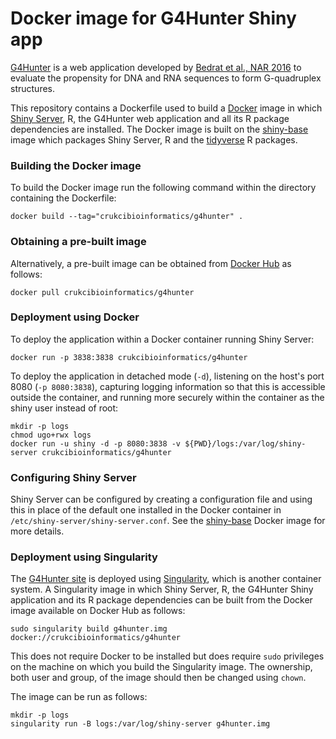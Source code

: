 Docker image for G4Hunter Shiny app
===================================

[G4Hunter](http://bioinformatics.cruk.cam.ac.uk/G4Hunter) is a web application developed by
[Bedrat et al., NAR 2016](https://academic.oup.com/nar/article-lookup/doi/10.1093/nar/gkw006)
to evaluate the propensity for DNA and RNA sequences to form G-quadruplex structures.

This repository contains a Dockerfile used to build a [Docker](https://www.docker.com) image in
which [Shiny Server](https://www.rstudio.com/products/shiny/shiny-server), R, the G4Hunter web
application and all its R package dependencies are installed. The Docker image is built on the
[shiny-base](https://github.com/crukci-bioinformatics/shiny-base/blob/master/README.md)
image which packages Shiny Server, R and the [tidyverse](https://www.tidyverse.org)
R packages.


### Building the Docker image

To build the Docker image run the following command within the directory containing
the Dockerfile:

```
docker build --tag="crukcibioinformatics/g4hunter" .
```


### Obtaining a pre-built image

Alternatively, a pre-built image can be obtained from
[Docker Hub](https://hub.docker.com/r/crukcibioinformatics/g4hunter)
as follows:

```
docker pull crukcibioinformatics/g4hunter
```


### Deployment using Docker

To deploy the application within a Docker container running Shiny Server:

```
docker run -p 3838:3838 crukcibioinformatics/g4hunter
```

To deploy the application in detached mode (`-d`), listening on the host's port
8080 (`-p 8080:3838`), capturing logging information so that this is accessible
outside the container, and running more securely within the container as the
shiny user instead of root:

```
mkdir -p logs
chmod ugo+rwx logs
docker run -u shiny -d -p 8080:3838 -v ${PWD}/logs:/var/log/shiny-server crukcibioinformatics/g4hunter
```


### Configuring Shiny Server

Shiny Server can be configured by creating a configuration file and using this
in place of the default one installed in the Docker container in
`/etc/shiny-server/shiny-server.conf`. See the
[shiny-base](https://github.com/crukci-bioinformatics/shiny-base/blob/master/README.md)
Docker image for more details.


### Deployment using Singularity

The [G4Hunter site](http://bioinformatics.cruk.cam.ac.uk/G4Hunter) is deployed
using [Singularity](http://singularity.lbl.gov), which is another container
system. A Singularity image in which Shiny Server, R, the G4Hunter Shiny
application and its R package dependencies can be built from the Docker image
available on Docker Hub as follows:

```
sudo singularity build g4hunter.img docker://crukcibioinformatics/g4hunter
```

This does not require Docker to be installed but does require `sudo` privileges
on the machine on which you build the Singularity image. The ownership, both user
and group, of the image should then be changed using `chown`.

The image can be run as follows:

```
mkdir -p logs
singularity run -B logs:/var/log/shiny-server g4hunter.img
```

